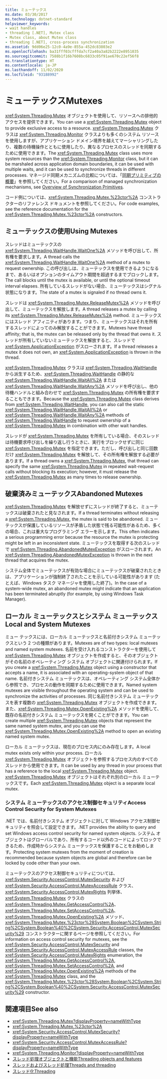 ```yaml
---
title: ミューテックス
ms.date: 03/30/2017
ms.technology: dotnet-standard
helpviewer_keywords:
- wait handles
- threading [.NET], Mutex class
- Mutex class, about Mutex class
- threading [.NET], cross-process synchronization
ms.assetid: 9dd06e25-12c0-4a9e-855a-452dc83803e2
ms.openlocfilehash: ba31fff03cfffda7cf2a40a3a82b2222e8951035
ms.sourcegitcommit: 7588b1f16b7608bc6833c05f91ae670c22ef56f8
ms.translationtype: HT
ms.contentlocale: ja-JP
ms.lasthandoff: 11/02/2020
ms.locfileid: "93188992"
---
```

# <a name="mutexes"></a><span data-ttu-id="7baa1-102">ミューテックス</span><span class="sxs-lookup"><span data-stu-id="7baa1-102">Mutexes</span></span>

<span data-ttu-id="7baa1-103"><xref:System.Threading.Mutex> オブジェクトを使用して、リソースへの排他的アクセスを提供できます。</span><span class="sxs-lookup"><span data-stu-id="7baa1-103">You can use a <xref:System.Threading.Mutex> object to provide exclusive access to a resource.</span></span> <span data-ttu-id="7baa1-104"><xref:System.Threading.Mutex> クラスは <xref:System.Threading.Monitor> クラスよりも多くのシステム リソースを使用しますが、アプリケーション ドメイン境界を越えてマーシャリングしたり、複数の待機操作とともに使用したり、異なるプロセスのスレッドを同期するために使用できます。</span><span class="sxs-lookup"><span data-stu-id="7baa1-104">The <xref:System.Threading.Mutex> class uses more system resources than the <xref:System.Threading.Monitor> class, but it can be marshaled across application domain boundaries, it can be used with multiple waits, and it can be used to synchronize threads in different processes.</span></span> <span data-ttu-id="7baa1-105">マネージド同期メカニズムの比較については、「[同期プリミティブの概要](overview-of-synchronization-primitives.md)」を参照してください。</span><span class="sxs-lookup"><span data-stu-id="7baa1-105">For a comparison of managed synchronization mechanisms, see [Overview of Synchronization Primitives](overview-of-synchronization-primitives.md).</span></span>  
  
 <span data-ttu-id="7baa1-106">コード例については、<xref:System.Threading.Mutex.%23ctor%2A> コンストラクターのリファレンス ドキュメントを参照してください。</span><span class="sxs-lookup"><span data-stu-id="7baa1-106">For code examples, see the reference documentation for the <xref:System.Threading.Mutex.%23ctor%2A> constructors.</span></span>  
  
## <a name="using-mutexes"></a><span data-ttu-id="7baa1-107">ミューテックスの使用</span><span class="sxs-lookup"><span data-stu-id="7baa1-107">Using Mutexes</span></span>  
 <span data-ttu-id="7baa1-108">スレッドはミューテックスの <xref:System.Threading.WaitHandle.WaitOne%2A> メソッドを呼び出して、所有権を要求します。</span><span class="sxs-lookup"><span data-stu-id="7baa1-108">A thread calls the <xref:System.Threading.WaitHandle.WaitOne%2A> method of a mutex to request ownership.</span></span> <span data-ttu-id="7baa1-109">この呼び出しは、ミューテックスを使用できるようになるまで、あるいはオプションのタイムアウト期間を超過するまでブロックします。</span><span class="sxs-lookup"><span data-stu-id="7baa1-109">The call blocks until the mutex is available, or until the optional timeout interval elapses.</span></span> <span data-ttu-id="7baa1-110">所有しているスレッドがない場合、ミューテックスはシグナル状態になります。</span><span class="sxs-lookup"><span data-stu-id="7baa1-110">The state of a mutex is signaled if no thread owns it.</span></span>  
  
 <span data-ttu-id="7baa1-111">スレッドは <xref:System.Threading.Mutex.ReleaseMutex%2A> メソッドを呼び出して、ミューテックスを解放します。</span><span class="sxs-lookup"><span data-stu-id="7baa1-111">A thread releases a mutex by calling its <xref:System.Threading.Mutex.ReleaseMutex%2A> method.</span></span> <span data-ttu-id="7baa1-112">ミューテックスにはスレッド アフィニティがあります。つまり、ミューテックスはそれを所有するスレッドによってのみ解放することができます。</span><span class="sxs-lookup"><span data-stu-id="7baa1-112">Mutexes have thread affinity; that is, the mutex can be released only by the thread that owns it.</span></span> <span data-ttu-id="7baa1-113">スレッドが所有していないミューテックスを解放すると、スレッドで <xref:System.ApplicationException> がスローされます。</span><span class="sxs-lookup"><span data-stu-id="7baa1-113">If a thread releases a mutex it does not own, an <xref:System.ApplicationException> is thrown in the thread.</span></span>  
  
 <span data-ttu-id="7baa1-114"><xref:System.Threading.Mutex> クラスは <xref:System.Threading.WaitHandle> から派生するため、<xref:System.Threading.WaitHandle> の静的な <xref:System.Threading.WaitHandle.WaitAll%2A> または <xref:System.Threading.WaitHandle.WaitAny%2A> メソッドを呼び出し、他の待機ハンドルと組み合わせで <xref:System.Threading.Mutex> の所有権を要求することもできます。</span><span class="sxs-lookup"><span data-stu-id="7baa1-114">Because the <xref:System.Threading.Mutex> class derives from <xref:System.Threading.WaitHandle>, you can also call the static <xref:System.Threading.WaitHandle.WaitAll%2A> or <xref:System.Threading.WaitHandle.WaitAny%2A> methods of <xref:System.Threading.WaitHandle> to request ownership of a <xref:System.Threading.Mutex> in combination with other wait handles.</span></span>  
  
 <span data-ttu-id="7baa1-115">スレッドが <xref:System.Threading.Mutex> を所有している場合、そのスレッドは待機要求呼び出しを繰り返し行うときに、実行をブロックせずに同じ <xref:System.Threading.Mutex> を指定できます。ただし、呼び出しと同じ回数だけ <xref:System.Threading.Mutex> を解放して、その所有権を解放する必要があります。</span><span class="sxs-lookup"><span data-stu-id="7baa1-115">If a thread owns a <xref:System.Threading.Mutex>, that thread can specify the same <xref:System.Threading.Mutex> in repeated wait-request calls without blocking its execution; however, it must release the <xref:System.Threading.Mutex> as many times to release ownership.</span></span>  
  
## <a name="abandoned-mutexes"></a><span data-ttu-id="7baa1-116">破棄済みミューテックス</span><span class="sxs-lookup"><span data-stu-id="7baa1-116">Abandoned Mutexes</span></span>  
 <span data-ttu-id="7baa1-117"><xref:System.Threading.Mutex> を解放せずにスレッドが終了すると、ミューテックスは破棄されたと見なされます。</span><span class="sxs-lookup"><span data-stu-id="7baa1-117">If a thread terminates without releasing a <xref:System.Threading.Mutex>, the mutex is said to be abandoned.</span></span> <span data-ttu-id="7baa1-118">ミューテックスが保護しているリソースが矛盾した状態で残る可能性があるため、多くの場合、これは重大なプログラミング エラーを示します。</span><span class="sxs-lookup"><span data-stu-id="7baa1-118">This often indicates a serious programming error because the resource the mutex is protecting might be left in an inconsistent state.</span></span> <span data-ttu-id="7baa1-119">ミューテックスを取得する次のスレッドで <xref:System.Threading.AbandonedMutexException> がスローされます。</span><span class="sxs-lookup"><span data-stu-id="7baa1-119">An <xref:System.Threading.AbandonedMutexException> is thrown in the next thread that acquires the mutex.</span></span>
  
 <span data-ttu-id="7baa1-120">システム全体でミューテックスが有効な場合にミューテックスが破棄されたときは、アプリケーションが強制終了されたことを示している可能性があります (たとえば、Windows タスク マネージャを使用した終了)。</span><span class="sxs-lookup"><span data-stu-id="7baa1-120">In the case of a system-wide mutex, an abandoned mutex might indicate that an application has been terminated abruptly (for example, by using Windows Task Manager).</span></span>  
  
## <a name="local-and-system-mutexes"></a><span data-ttu-id="7baa1-121">ローカル ミューテックスとシステム ミューテックス</span><span class="sxs-lookup"><span data-stu-id="7baa1-121">Local and System Mutexes</span></span>  
 <span data-ttu-id="7baa1-122">ミュー テックスには、ローカル ミューテックスと名前付きシステム ミューテックスという 2 つの種類があります。</span><span class="sxs-lookup"><span data-stu-id="7baa1-122">Mutexes are of two types: local mutexes and named system mutexes.</span></span> <span data-ttu-id="7baa1-123">名前を受け入れるコンストラクターを使用して <xref:System.Threading.Mutex> オブジェクトを作成すると、そのオブジェクトがその名前のオペレーティング システム オブジェクトに関連付けられます。</span><span class="sxs-lookup"><span data-stu-id="7baa1-123">If you create a <xref:System.Threading.Mutex> object using a constructor that accepts a name, it is associated with an operating-system object of that name.</span></span> <span data-ttu-id="7baa1-124">名前付きシステム ミューテックスは、オペレーティング システム全体から参照でき、プロセスの動作を同期するために使用できます。</span><span class="sxs-lookup"><span data-stu-id="7baa1-124">Named system mutexes are visible throughout the operating system and can be used to synchronize the activities of processes.</span></span> <span data-ttu-id="7baa1-125">同じ名前付きシステム ミューテックスを表す複数の <xref:System.Threading.Mutex> オブジェクトを作成できます。また、<xref:System.Threading.Mutex.OpenExisting%2A> メソッドを使用して、既存の名前付きシステム ミューテックスを開くことができます。</span><span class="sxs-lookup"><span data-stu-id="7baa1-125">You can create multiple <xref:System.Threading.Mutex> objects that represent the same named system mutex, and you can use the <xref:System.Threading.Mutex.OpenExisting%2A> method to open an existing named system mutex.</span></span>  
  
 <span data-ttu-id="7baa1-126">ローカル ミューテックスは、現在のプロセス内にのみ存在します。</span><span class="sxs-lookup"><span data-stu-id="7baa1-126">A local mutex exists only within your process.</span></span> <span data-ttu-id="7baa1-127">ローカル <xref:System.Threading.Mutex> オブジェクトを参照するプロセス内のすべてのスレッドから使用できます。</span><span class="sxs-lookup"><span data-stu-id="7baa1-127">It can be used by any thread in your process that has a reference to the local <xref:System.Threading.Mutex> object.</span></span> <span data-ttu-id="7baa1-128"><xref:System.Threading.Mutex> オブジェクトはそれぞれ別のローカル ミューテックスです。</span><span class="sxs-lookup"><span data-stu-id="7baa1-128">Each <xref:System.Threading.Mutex> object is a separate local mutex.</span></span>  
  
### <a name="access-control-security-for-system-mutexes"></a><span data-ttu-id="7baa1-129">システム ミューテックスのアクセス制御セキュリティ</span><span class="sxs-lookup"><span data-stu-id="7baa1-129">Access Control Security for System Mutexes</span></span>  

<span data-ttu-id="7baa1-130">.NET では、名前付きシステム オブジェクトに対して Windows アクセス制御セキュリティを照会して設定できます。</span><span class="sxs-lookup"><span data-stu-id="7baa1-130">.NET provides the ability to query and set Windows access control security for named system objects.</span></span> <span data-ttu-id="7baa1-131">システム オブジェクトはグローバルであり、所有するコード以外のコードによってロックできるため、作成時からシステム ミューテックスを保護することをお勧めします。</span><span class="sxs-lookup"><span data-stu-id="7baa1-131">Protecting system mutexes from the moment of creation is recommended because system objects are global and therefore can be locked by code other than your own.</span></span>  
  
 <span data-ttu-id="7baa1-132">ミューテックスのアクセス制御セキュリティについては、<xref:System.Security.AccessControl.MutexSecurity> および <xref:System.Security.AccessControl.MutexAccessRule> クラス、<xref:System.Security.AccessControl.MutexRights> 列挙体、<xref:System.Threading.Mutex> クラスの <xref:System.Threading.Mutex.GetAccessControl%2A>、<xref:System.Threading.Mutex.SetAccessControl%2A>、<xref:System.Threading.Mutex.OpenExisting%2A> メソッド、<xref:System.Threading.Mutex.%23ctor%28System.Boolean%2CSystem.String%2CSystem.Boolean%40%2CSystem.Security.AccessControl.MutexSecurity%29> コンストラクターに関するページを参照してください。</span><span class="sxs-lookup"><span data-stu-id="7baa1-132">For information on access control security for mutexes, see the <xref:System.Security.AccessControl.MutexSecurity> and <xref:System.Security.AccessControl.MutexAccessRule> classes, the <xref:System.Security.AccessControl.MutexRights> enumeration, the <xref:System.Threading.Mutex.GetAccessControl%2A>, <xref:System.Threading.Mutex.SetAccessControl%2A>, and <xref:System.Threading.Mutex.OpenExisting%2A> methods of the <xref:System.Threading.Mutex> class, and the <xref:System.Threading.Mutex.%23ctor%28System.Boolean%2CSystem.String%2CSystem.Boolean%40%2CSystem.Security.AccessControl.MutexSecurity%29> constructor.</span></span>  
  
## <a name="see-also"></a><span data-ttu-id="7baa1-133">関連項目</span><span class="sxs-lookup"><span data-stu-id="7baa1-133">See also</span></span>

- <xref:System.Threading.Mutex?displayProperty=nameWithType>
- <xref:System.Threading.Mutex.%23ctor%2A>
- <xref:System.Security.AccessControl.MutexSecurity?displayProperty=nameWithType>
- <xref:System.Security.AccessControl.MutexAccessRule?displayProperty=nameWithType>
- <xref:System.Threading.Monitor?displayProperty=nameWithType>
- [<span data-ttu-id="7baa1-134">スレッド処理オブジェクトと機能</span><span class="sxs-lookup"><span data-stu-id="7baa1-134">Threading objects and features</span></span>](threading-objects-and-features.md)
- [<span data-ttu-id="7baa1-135">スレッドおよびスレッド処理</span><span class="sxs-lookup"><span data-stu-id="7baa1-135">Threads and threading</span></span>](threads-and-threading.md)
- [<span data-ttu-id="7baa1-136">スレッド化</span><span class="sxs-lookup"><span data-stu-id="7baa1-136">Threading</span></span>](index.md)
